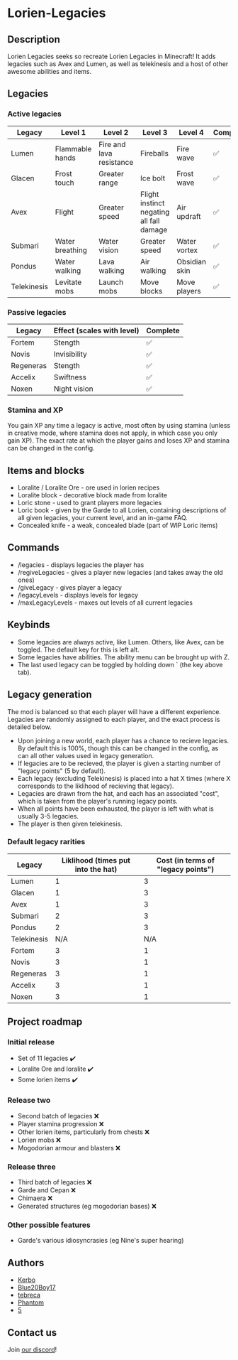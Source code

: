 # Lorien-Legacies

## Description
Lorien Legacies seeks so recreate Lorien Legacies in Minecraft! It adds legacies such as Avex and Lumen, as well as telekinesis and a host of other awesome abilities and items.

## Legacies

### Active legacies
| Legacy      | Level 1                   | Level 2                       | Level 3                                   | Level 4             | Complete |
| ----------- | ------------------------- | ----------------------------- | ----------------------------------------- | ------------------- | -------- |
| Lumen       | Flammable hands           | Fire and lava resistance      | Fireballs                                 | Fire wave           | ✅ |
| Glacen      | Frost touch               | Greater range                 | Ice bolt                                  | Frost wave          | ✅ |
| Avex        | Flight                    | Greater speed                 | Flight instinct negating all fall damage  | Air updraft         | ✅ |
| Submari     | Water breathing           | Water vision                  | Greater speed                             | Water vortex        | ✅ |
| Pondus      | Water walking             | Lava walking                  | Air walking                               | Obsidian skin       | ✅ |
| Telekinesis | Levitate mobs             | Launch mobs                   | Move blocks                               | Move players        | ✅ |

### Passive legacies
| Legacy      | Effect (scales with level) | Complete |
| ----------- | -------------------------- | ---------|
| Fortem      | Stength                    | ✅ |
| Novis       | Invisibility               | ✅ |
| Regeneras   | Stength                    | ✅ |
| Accelix     | Swiftness                  | ✅ |
| Noxen       | Night vision               | ✅ |


### Stamina and XP
You gain XP any time a legacy is active, most often by using stamina (unless in creative mode, where stamina does not apply, in which case you only gain XP). The exact rate at which the player gains and loses XP and stamina can be changed in the config.

## Items and blocks
* Loralite / Loralite Ore - ore used in lorien recipes
* Loralite block - decorative block made from loralite
* Loric stone - used to grant players more legacies
* Loric book - given by the Garde to all Lorien, containing descriptions of all given legacies, your current level, and an in-game FAQ.
* Concealed knife - a weak, concealed blade (part of WIP Loric items)

## Commands
* /legacies - displays legacies the player has
* /regiveLegacies - gives a player new legacies (and takes away the old ones)
* /giveLegacy <legacy> - gives player a legacy
* /legacyLevels <legacy> - displays levels for legacy
* /maxLegacyLevels - maxes out levels of all current legacies

## Keybinds
* Some legacies are always active, like Lumen. Others, like Avex, can be toggled. The default key for this is left alt.
* Some legacies have abilities. The ability menu can be brought up with Z.
* The last used legacy can be toggled by holding down ` (the key above tab).

## Legacy generation
The mod is balanced so that each player will have a different experience. Legacies are randomly assigned to each player, and the exact process is detailed below.

* Upon joining a new world, each player has a chance to recieve legacies. By default this is 100%, though this can be changed in the config, as can all other values used in legacy generation. 
* If legacies are to be recieved, the player is given a starting number of "legacy points" (5 by default).
* Each legacy (excluding Telekinesis) is placed into a hat X times (where X corresponds to the liklihood of recieving that legacy).
* Legacies are drawn from the hat, and each has an associated "cost", which is taken from the player's running legacy points.
* When all points have been exhausted, the player is left with what is usually 3-5 legacies.
* The player is then given telekinesis.

### Default legacy rarities
| Legacy      | Liklihood (times put into the hat) | Cost (in terms of "legacy points") |
| ----------- | ---------------------------------- | ---------------------------------- | 
| Lumen       | 1                                  | 3                                  |
| Glacen      | 1                                  | 3                                  |
| Avex        | 1                                  | 3                                  |
| Submari     | 2                                  | 3                                  |
| Pondus      | 2                                  | 3                                  |
| Telekinesis | N/A                                | N/A                                |
| Fortem      | 3                                  | 1                                  |
| Novis       | 3                                  | 1                                  |
| Regeneras   | 3                                  | 1                                  |
| Accelix     | 3                                  | 1                                  |
| Noxen       | 3                                  | 1                                  |

## Project roadmap

### Initial release
* Set of 11 legacies ✔️
* Loralite Ore and loralite ✔️
* Some lorien items ✔️

### Release two
* Second batch of legacies ❌
* Player stamina progression ❌
* Other lorien items, particularly from chests ❌
* Lorien mobs ❌
* Mogodorian armour and blasters ❌

### Release three
* Third batch of legacies ❌
* Garde and Cepan ❌
* Chimaera ❌
* Generated structures (eg mogodorian bases) ❌

### Other possible features
* Garde's various idiosyncrasies (eg Nine's super hearing)

## Authors
* [Kerbo](https://github.com/Kerbo)
* [Blue20Boy17](https://github.com/Blue20Boy17)
* [tebreca](https://github.com/Tebreca)
* [Phantom](https://github.com/PhantomTheDev)
* [5](https://github.com/walter-afk)

## Contact us
Join [our discord](https://discord.gg/rADuzGsGdY)!
